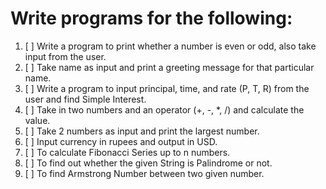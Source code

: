 # Write programs for the following:

1. [ ] Write a program to print whether a number is even or odd, also take input from the user.
2. [ ] Take name as input and print a greeting message for that particular name.
3. [ ] Write a program to input principal, time, and rate (P, T, R) from the user and find Simple Interest.
4. [ ] Take in two numbers and an operator (+, -, *, /) and calculate the value.
5. [ ] Take 2 numbers as input and print the largest number.
6. [ ] Input currency in rupees and output in USD.
7. [ ] To calculate Fibonacci Series up to n numbers.
8. [ ] To find out whether the given String is Palindrome or not.
9. [ ] To find Armstrong Number between two given number.

